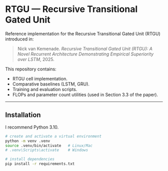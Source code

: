 # RTGU — Recursive Transitional Gated Unit

Reference implementation for the Recursive Transitional Gated Unit (RTGU) introduced in:

> Nick van Kemenade. *Recursive Transitional Gated Unit (RTGU): A Novel Recurrent Architecture Demonstrating Empirical Superiority over LSTM*, 2025.

This repository contains:
- RTGU cell implementation.
- Comparative baselines (LSTM, GRU).
- Training and evaluation scripts.
- FLOPs and parameter count utilities (used in Section 3.3 of the paper).

---

## Installation

I recommend Python 3.10.

```bash
# create and activate a virtual environment
python -m venv .venv
source .venv/bin/activate   # Linux/Mac
# .venv\Scripts\activate    # Windows

# install dependencies
pip install -r requirements.txt
